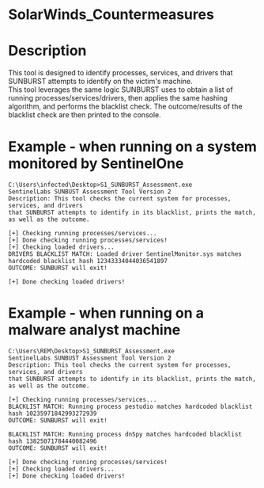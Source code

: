 # SolarWinds_Countermeasures
Description
===========
This tool is designed to identify processes, services, and drivers that SUNBURST attempts to identify on the victim's machine.  
This tool leverages the same logic SUNBURST uses to obtain a list of running processes/services/drivers, then applies the same 
hashing algorithm, and performs the blacklist check.  The outcome/results of the blacklist check are then printed to the console.


Example - when running on a system monitored by SentinelOne
===========================================================
```
C:\Users\infected\Desktop>S1_SUNBURST_Assessment.exe
SentinelLabs SUNBUST Assessment Tool Version 2
Description: This tool checks the current system for processes, services, and drivers
that SUNBURST attempts to identify in its blacklist, prints the match, as well as the outcome.

[+] Checking running processes/services...
[+] Done checking running processes/services!
[+] Checking loaded drivers...
DRIVERS BLACKLIST MATCH: Loaded driver SentinelMonitor.sys matches hardcoded blacklist hash 12343334044036541897
OUTCOME: SUNBURST will exit!

[+] Done checking loaded drivers!
```

Example - when running on a malware analyst machine
===================================================
```
C:\Users\REM\Desktop>S1_SUNBURST_Assessment.exe
SentinelLabs SUNBUST Assessment Tool Version 2
Description: This tool checks the current system for processes, services, and drivers
that SUNBURST attempts to identify in its blacklist, prints the match, as well as the outcome.

[+] Checking running processes/services...
BLACKLIST MATCH: Running process pestudio matches hardcoded blacklist hash 10235971842993272939
OUTCOME: SUNBURST will exit!

BLACKLIST MATCH: Running process dnSpy matches hardcoded blacklist hash 13825071784440082496
OUTCOME: SUNBURST will exit!

[+] Done checking running processes/services!
[+] Checking loaded drivers...
[+] Done checking loaded drivers!
```
